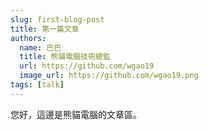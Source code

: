 ```yaml
---
slug: first-blog-post
title: 第一篇文章
authors:
  name: 巴巴
  title: 熊貓電腦技術總監
  url: https://github.com/wgao19
  image_url: https://github.com/wgao19.png
tags: [talk]
---
```


您好，這邊是熊貓電腦的文章區。
